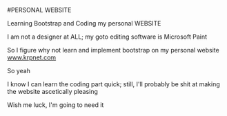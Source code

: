 #PERSONAL WEBSITE

Learning Bootstrap and Coding my personal WEBSITE

I am not a designer at ALL; my goto editing software is Microsoft Paint

So I figure why not learn and implement bootstrap on my personal website www.krpnet.com 

So yeah

I know I can learn the coding part quick; still, I'll probably be shit at making the website ascetically pleasing

Wish me luck, I'm going to need it
